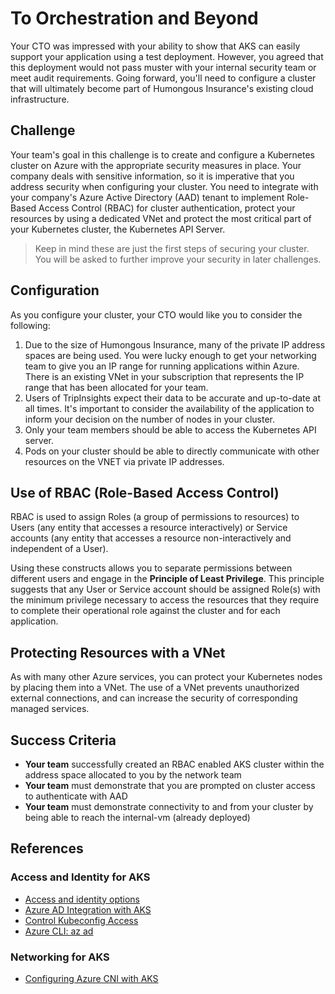 # To Orchestration and Beyond

Your CTO was impressed with your ability to show that AKS can easily support your application using a test deployment. However, you agreed that this deployment would not pass muster with your internal security team or meet audit requirements. Going forward, you'll need to configure a cluster that will ultimately become part of Humongous Insurance's existing cloud infrastructure.

## Challenge

Your team's goal in this challenge is to create and configure a Kubernetes cluster on Azure with the appropriate security measures in place. Your company deals with sensitive information, so it is imperative that you address security when configuring your cluster. You need to integrate with your company's Azure Active Directory (AAD) tenant to implement Role-Based Access Control (RBAC) for cluster authentication, protect your resources by using a dedicated VNet and protect the most critical part of your Kubernetes cluster, the Kubernetes API Server.

> Keep in mind these are just the first steps of securing your cluster. You will be asked to further improve your security in later challenges.

## Configuration

As you configure your cluster, your CTO would like you to consider the following:

1. Due to the size of Humongous Insurance, many of the private IP address spaces are being used. You were lucky enough to get your networking team to give you an IP range for running applications within Azure. There is an existing VNet in your subscription that represents the IP range that has been allocated for your team.
2. Users of TripInsights expect their data to be accurate and up-to-date at all times. It's important to consider the availability of the application to inform your decision on the number of nodes in your cluster.
3. Only your team members should be able to access the Kubernetes API server.
4. Pods on your cluster should be able to directly communicate with other resources on the VNET via private IP addresses.

## Use of RBAC (Role-Based Access Control)

RBAC is used to assign Roles (a group of permissions to resources) to Users (any entity that accesses a resource interactively) or Service accounts (any entity that accesses a resource non-interactively and independent of a User).

Using these constructs allows you to separate permissions between different users and engage in the __Principle of Least Privilege__. This principle suggests that any User or Service account should be assigned Role(s) with the minimum privilege necessary to access the resources that they require to complete their operational role against the cluster and for each application.

## Protecting Resources with a VNet

As with many other Azure services, you can protect your Kubernetes nodes by placing them into a VNet. The use of a VNet prevents unauthorized external connections, and can increase the security of corresponding managed services.

## Success Criteria

* __Your team__ successfully created an RBAC enabled AKS cluster within the address space allocated to you by the network team
* __Your team__ must demonstrate that you are prompted on cluster access to authenticate with AAD
* __Your team__ must demonstrate connectivity to and from your cluster by being able to reach the internal-vm (already deployed)

## References

### Access and Identity for AKS

* [Access and identity options](https://docs.microsoft.com/en-us/azure/aks/concepts-identity)
* [Azure AD Integration with AKS](https://docs.microsoft.com/en-us/azure/aks/azure-ad-integration-cli)
* [Control Kubeconfig Access](https://docs.microsoft.com/en-us/azure/aks/control-kubeconfig-access)
* [Azure CLI: az ad](https://docs.microsoft.com/en-us/cli/azure/ad?view=azure-cli-latest)

### Networking for AKS

* [Configuring Azure CNI with AKS](https://docs.microsoft.com/en-us/azure/aks/configure-azure-cni)
